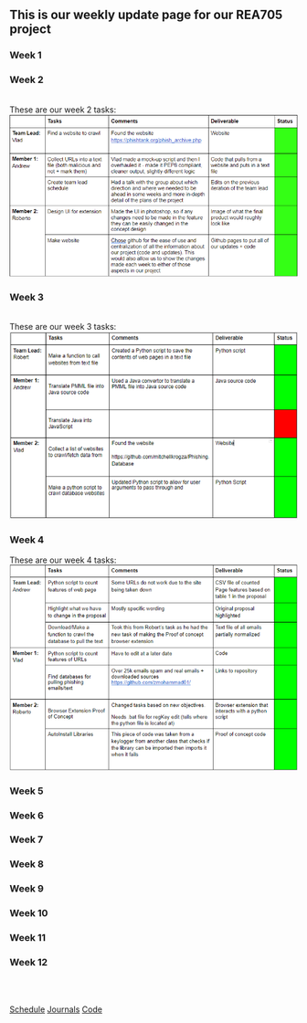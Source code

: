## This is our weekly update page for our REA705 project

### Week 1

### Week 2
<br /> 
These are our week 2 tasks:
<img src="weeklyImgs\Week2_Tasks.png" alt="Week 2 Tasks">

### Week 3
<br /> 
These are our week 3 tasks:
<img src="weeklyImgs\Week3_Tasks.png" alt="Week 3 Tasks">

### Week 4
These are our week 4 tasks:
<img src="weeklyImgs\Week4_Tasks.png" alt="Week 4 Tasks">

### Week 5

### Week 6

### Week 7

### Week 8

### Week 9

### Week 10

### Week 11

### Week 12
<br />

<br />

[Schedule](/REA705/schedule.html)  [Journals](/REA705/updates.html)  [Code](https://github.com/rjacinto7/REA705)
